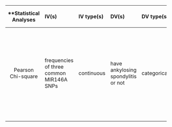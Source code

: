 | **Statistical Analyses	|  IV(s)  |  IV type(s) |  DV(s)  |  DV type(s)  |  Control Var | Control Var type  | Question to be answered | _H0_ | alpha | link to paper **| 
|:----------:|:----------|:------------|:-------------|:-------------|:------------|:------------- |:------------------|:----:|:-------:|:-------|
 Pearson Chi-square	| frequencies of three common MIR146A SNPs | continuous  | have ankylosing spondylitis or not | categorical | nationality |  categoridcal | 	Do frequencies of three common MIR146A SNPs differ between patients with ankylosing spondylitis and control group | frequencies of three common MIR146A SNPs in test groups = frequencies of three common MIR146A SNPs in control groups | 0.05 | [Common MIR146A Polymorphisms in Chinese Ankylosing Spondylitis Subjects and Controls](http://journals.plos.org/plosone/article?id=10.1371/journal.pone.0137770) |
  |||||||||
